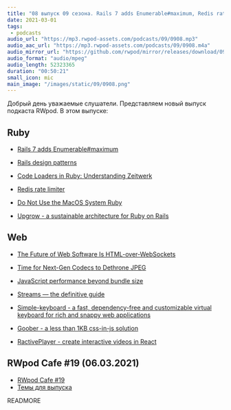 ```yaml
---
title: "08 выпуск 09 сезона. Rails 7 adds Enumerable#maximum, Redis rate limiter, Simple-keyboard, Goober и прочее"
date: 2021-03-01
tags:
 - podcasts
audio_url: "https://mp3.rwpod-assets.com/podcasts/09/0908.mp3"
audio_aac_url: "https://mp3.rwpod-assets.com/podcasts/09/0908.m4a"
audio_mirror_url: "https://github.com/rwpod/mirror/releases/download/09.08/0908.mp3"
audio_format: "audio/mpeg"
audio_length: 52323365
duration: "00:50:21"
small_icon: mic
main_image: "/images/static/09/0908.png"
---
```


Добрый день уважаемые слушатели. Представляем новый выпуск подкаста RWpod. В этом выпуске:

## Ruby

 - [Rails 7 adds Enumerable#maximum](https://bigbinary.com/blog/rails-7-adds-enumerable-maximum)
 - [Rails design patterns](https://longliveruby.com/articles/rails-design-patterns-the-big-picture)
 - [Code Loaders in Ruby: Understanding Zeitwerk](https://www.honeybadger.io/blog/ruby-code-loader-zeitwerk/)


 - [Redis rate limiter](https://blog.rebased.pl/2021/02/22/redis-rate-limiter.html)
 - [Do Not Use the MacOS System Ruby](https://mac.install.guide/faq/do-not-use-mac-system-ruby/index.html)
 - [Upgrow - a sustainable architecture for Ruby on Rails](https://upgrow.shopify.io/)

## Web

 - [The Future of Web Software Is HTML-over-WebSockets](https://alistapart.com/article/the-future-of-web-software-is-html-over-websockets/)
 - [Time for Next-Gen Codecs to Dethrone JPEG](https://cloudinary.com/blog/time_for_next_gen_codecs_to_dethrone_jpeg)
 - [JavaScript performance beyond bundle size](https://nolanlawson.com/2021/02/23/javascript-performance-beyond-bundle-size/)


 - [Streams — the definitive guide](https://web.dev/streams/)
 - [Simple-keyboard - a fast, dependency-free and customizable virtual keyboard for rich and snappy web applications](https://virtual-keyboard.js.org/)
 - [Goober - a less than 1KB css-in-js solution](https://goober.rocks/)
 - [RactivePlayer - create interactive videos in React](https://ractive-player.org/)

## RWpod Cafe #19 (06.03.2021)

 - [RWpod Cafe #19](https://www.youtube.com/watch?v=UM4ETbyHH_4)
 - [Темы для выпуска](https://github.com/rwpod/cafe-discussions/discussions/3)

READMORE
